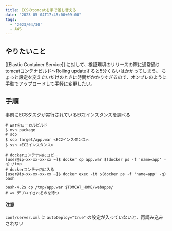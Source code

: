 ```yaml
---
title: ECSのtomcatを手で差し替える
date: "2023-05-04T17:45:00+09:00"
tags:
  - '2023/04/30'
  - AWS
---
```


## やりたいこと

[[Elastic Container Service]] に対して、検証環境のリリースの際に通常通りtomcatコンテナビルド〜Rolling updateすると5分くらいはかかってしまう。
ちょっと設定を変えたいだけのときに時間がかかりすぎるので、オンプレのように手動でアップロードして手軽に変更したい。

## 手順

事前にECSタスクが実行されているEC2インスタンスを調べる

```shell
# warをローカルビルド
$ mvn package
# scp
$ scp target/app.war <EC2インスタンス>:
$ ssh <EC2インスタンス>

# dockerコンテナ内にコピー
[user@ip-xx-xx-xx-xx ~]$ docker cp app.war $(docker ps -f 'name=app' -q):/tmp
# dockerコンテナ内に入る
[user@ip-xx-xx-xx-xx ~]$ docker exec -it $(docker ps -f 'name=app' -q) bash

bash-4.2$ cp /tmp/app.war $TOMCAT_HOME/webapps/
# => デプロイされるのを待つ

```

#### 注意

`conf/server.xml` に `autoDeploy="true"` の設定が入っていないと、再読み込みされない

